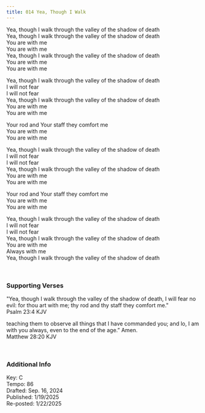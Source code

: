 ```yaml
---
title: 014 Yea, Though I Walk
---
```


Yea, though I walk through the valley of the shadow of death \
Yea, though I walk through the valley of the shadow of death \
You are with me \
You are with me \
Yea, though I walk through the valley of the shadow of death \
You are with me \
You are with me 

Yea, though I walk through the valley of the shadow of death \
I will not fear \
I will not fear \
Yea, though I walk through the valley of the shadow of death \
You are with me \
You are with me 

Your rod and Your staff they comfort me \
You are with me \
You are with me 

Yea, though I walk through the valley of the shadow of death \
I will not fear \
I will not fear \
Yea, though I walk through the valley of the shadow of death \
You are with me \
You are with me 

Your rod and Your staff they comfort me \
You are with me \
You are with me 

Yea, though I walk through the valley of the shadow of death \
I will not fear \
I will not fear \
Yea, though I walk through the valley of the shadow of death \
You are with me \
Always with me \
Yea, though I walk through the valley of the shadow of death
 
 
<br />

### Supporting Verses ###

"Yea, though I walk through the valley of the shadow of death, I will fear no evil: for thou art with me; thy rod and thy staff they comfort me." \
Psalm 23:4 KJV

teaching them to observe all things that I have commanded you; and lo, I am with you always, even to the end of the age.” Amen. \
Matthew 28:20 KJV

<br />

### Additional Info

Key: C \
Tempo: 86 \
Drafted: Sep. 16, 2024 \
Published: 1/19/2025 \
Re-posted: 1/22/2025
